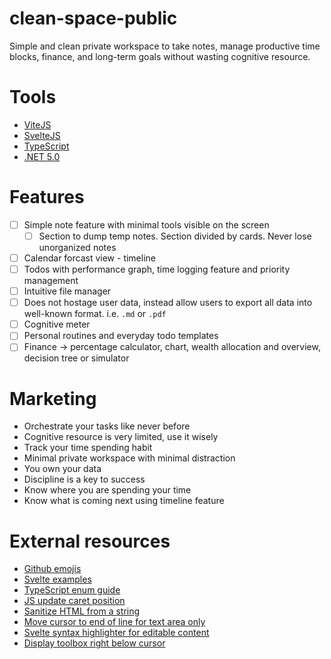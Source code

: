 # clean-space-public
Simple and clean private workspace to take notes, manage productive time blocks, finance, and long-term goals without wasting cognitive resource. 

# Tools
- [ViteJS](https://vitejs.dev/)
- [SvelteJS](https://svelte.dev/)
- [TypeScript](https://www.typescriptlang.org/)
- [.NET 5.0](https://dotnet.microsoft.com/download/dotnet/5.0)

# Features
- [ ] Simple note feature with minimal tools visible on the screen
    - [ ] Section to dump temp notes. Section divided by cards. Never lose unorganized notes
- [ ] Calendar forcast view - timeline
- [ ] Todos with performance graph, time logging feature and priority management
- [ ] Intuitive file manager
- [ ] Does not hostage user data, instead allow users to export all data into well-known format. i.e. `.md` or `.pdf`
- [ ] Cognitive meter
- [ ] Personal routines and everyday todo templates
- [ ] Finance -> percentage calculator, chart, wealth allocation and overview, decision tree or simulator

# Marketing
- Orchestrate your tasks like never before
- Cognitive resource is very limited, use it wisely
- Track your time spending habit
- Minimal private workspace with minimal distraction
- You own your data
- Discipline is a key to success
- Know where you are spending your time
- Know what is coming next using timeline feature

# External resources
- [Github emojis](https://gist.github.com/rxaviers/7360908)
- [Svelte examples](https://svelte.dev/examples#hello-world)
- [TypeScript enum guide](https://www.petermorlion.com/iterating-a-typescript-enum/)
- [JS update caret position](http://jsfiddle.net/timdown/vXnCM/)
- [Sanitize HTML from a string](https://livebook.manning.com/book/svelte-and-sapper-in-action/chapter-7/v-2/28)
- [Move cursor to end of line for text area only](https://css-tricks.com/snippets/javascript/move-cursor-to-end-of-input/)
- [Svelte syntax highlighter for editable content](https://svelte.dev/repl/09058408863b46b7837e645a45c43ff3?version=3.38.2)
- [Display toolbox right below cursor](https://javascript.plainenglish.io/how-to-find-the-caret-inside-a-contenteditable-element-955a5ad9bf81)